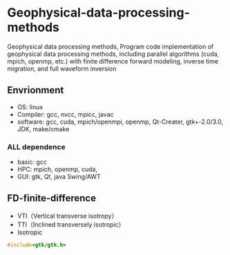 # Geophysical-data-processing-methods
Geophysical data processing methods, Program code implementation of geophysical data processing methods, including parallel algorithms (cuda, mpich, openmp, etc.) with finite difference forward modeling, inverse time migration, and full waveform inversion

## Envrionment
* OS: 
linux
* Compiler:
gcc, nvcc, mpicc, javac
* software: 
gcc, cuda, mpich/openmpi, openmp, Qt-Creater, gtk+-2.0/3.0, JDK, make/cmake
### ALL dependence
* basic: 
gcc
* HPC: 
mpich, openmp, cuda, 
* GUI: 
gtk, Qt, java Swing/AWT

## FD-finite-difference
* VTI（Vertical transverse isotropy）
* TTI（Inclined transversely isotropic）
* Isotropic
```c
#include<gtk/gtk.h>
```
